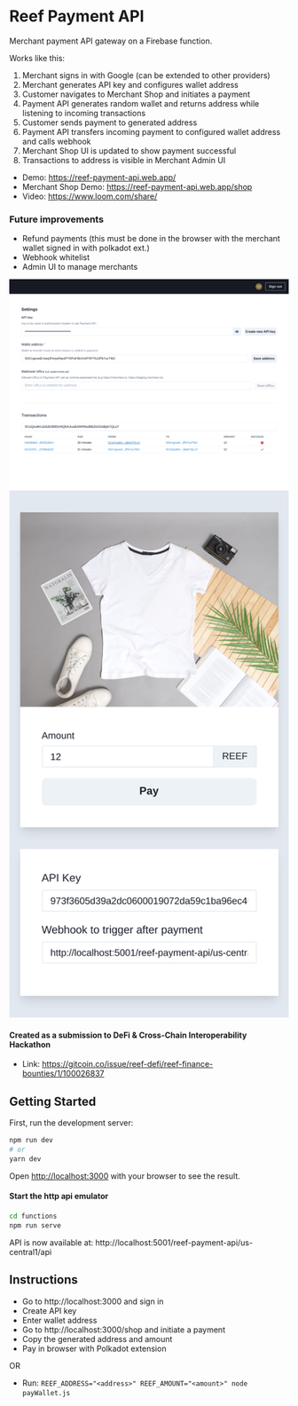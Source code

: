 # Reef Payment API

Merchant payment API gateway on a Firebase function.

Works like this:

1. Merchant signs in with Google (can be extended to other providers)
2. Merchant generates API key and configures wallet address
3. Customer navigates to Merchant Shop and initiates a payment
4. Payment API generates random wallet and returns address while listening to incoming transactions
5. Customer sends payment to generated address
6. Payment API transfers incoming payment to configured wallet address and calls webhook
7. Merchant Shop UI is updated to show payment successful
8. Transactions to address is visible in Merchant Admin UI

- Demo: https://reef-payment-api.web.app/
- Merchant Shop Demo: https://reef-payment-api.web.app/shop
- Video: https://www.loom.com/share/

### Future improvements

- Refund payments (this must be done in the browser with the merchant wallet signed in with polkadot ext.)
- Webhook whitelist
- Admin UI to manage merchants

![](screenshot_admin.png)
![](screenshot_shop1.png)

#### Created as a submission to DeFi & Cross-Chain Interoperability Hackathon

- Link:
  https://gitcoin.co/issue/reef-defi/reef-finance-bounties/1/100026837

## Getting Started

First, run the development server:

```bash
npm run dev
# or
yarn dev
```

Open [http://localhost:3000](http://localhost:3000) with your browser to see the result.

#### Start the http api emulator

```bash
cd functions
npm run serve
```

API is now available at: http://localhost:5001/reef-payment-api/us-central1/api

## Instructions

- Go to http://localhost:3000 and sign in
- Create API key
- Enter wallet address
- Go to http://localhost:3000/shop and initiate a payment
- Copy the generated address and amount
- Pay in browser with Polkadot extension

OR

- Run: `REEF_ADDRESS="<address>" REEF_AMOUNT="<amount>" node payWallet.js `
